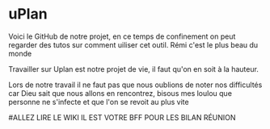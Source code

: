 # uPlan
Voici le GitHub de notre projet, en ce temps de confinement on peut regarder des tutos sur comment uiliser cet outil.
Rémi c'est le plus beau du monde

Travailler sur Uplan est notre projet de vie, il faut qu'on en soit à la hauteur.

Lors de notre travail il ne faut pas que nous oublions de noter nos difficultés car Dieu sait que nous allons en rencontrez, bisous mes loulou que personne ne s'infecte et que l'on se revoit au plus vite

#ALLEZ LIRE LE WIKI IL EST VOTRE BFF POUR LES BILAN RÉUNION

